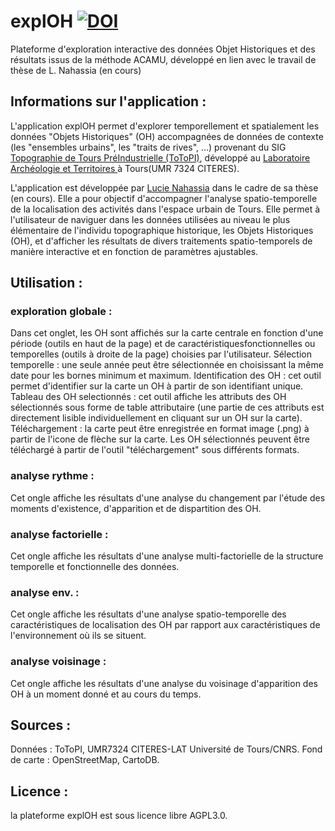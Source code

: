# explOH [![DOI](https://zenodo.org/badge/DOI/10.5281/zenodo.3256682.svg)](https://doi.org/10.5281/zenodo.3256682)

Plateforme d'exploration interactive des données Objet Historiques et des résultats issus de la méthode ACAMU, développé en lien avec le travail de thèse de L. Nahassia (en cours)

## Informations sur l'application :
L'application explOH permet d'explorer temporellement et spatialement les données "Objets Historiques" (OH) accompagnées de données de contexte (les "ensembles urbains", les "traits de rives", ...) provenant du SIG [Topographie de Tours PréIndustrielle (ToToPI)](http://citeres.univ-tours.fr/spip.php?article504), développé au [Laboratoire Archéologie et Territoires ](http://citeres.univ-tours.fr/spip.php?rubrique57) à Tours(UMR 7324 CITERES).

L'application est développée par [Lucie Nahassia](http://www.parisgeo.cnrs.fr/spip.php?article6441) dans le cadre de sa thèse (en cours). Elle a pour objectif d'accompagner l'analyse spatio-temporelle de la localisation des activités dans l'espace urbain de Tours. Elle permet à l'utilisateur de naviguer dans les données utilisées au niveau le plus élémentaire de l'individu topographique historique, les Objets Historiques (OH), et d'afficher les résultats de divers traitements spatio-temporels de manière interactive et en fonction de paramètres ajustables.

## Utilisation :
### exploration globale :
Dans cet onglet, les OH sont affichés sur la carte centrale en fonction d'une période (outils en haut de la page) et de caractéristiquesfonctionnelles ou temporelles (outils à droite de la page) choisies par l'utilisateur.
Sélection temporelle : une seule année peut être sélectionnée en choisissant la même date pour les bornes minimum et maximum.
Identification des OH : cet outil permet d'identifier sur la carte un OH à partir de son identifiant unique.
Tableau des OH selectionnés : cet outil affiche les attributs des OH sélectionnés sous forme de table attributaire (une partie de ces attributs est directement lisible individuellement en cliquant sur un OH sur la carte).
Téléchargement : la carte peut être enregistrée en format image (.png) à partir de l'icone de flèche sur la carte. Les OH sélectionnés peuvent être téléchargé à partir de l'outil "téléchargement" sous différents formats.

### analyse rythme :
Cet ongle affiche les résultats d'une analyse du changement par l'étude des moments d'existence, d'apparition et de dispartition des OH.

### analyse factorielle :
Cet ongle affiche les résultats d'une analyse multi-factorielle de la structure temporelle et fonctionnelle des données.

### analyse env. :
Cet ongle affiche les résultats d'une analyse spatio-temporelle des caractéristiques de localisation des OH par rapport aux caractéristiques de l'environnement où ils se situent. 

### analyse voisinage :
Cet ongle affiche les résultats d'une analyse du voisinage d'apparition des OH à un moment donné et au cours du temps.

## Sources :
Données : ToToPI, UMR7324 CITERES-LAT Université de Tours/CNRS.
Fond de carte : OpenStreetMap, CartoDB.


## Licence :
la plateforme explOH est sous licence libre AGPL3.0.
